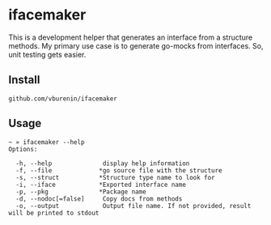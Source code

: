 # ifacemaker

This is a development helper that generates an interface from a structure methods.
My primary use case is to generate go-mocks from interfaces. So, unit testing gets easier.

## Install

```
github.com/vburenin/ifacemaker
```

## Usage
```
~ » ifacemaker --help
Options:

  -h, --help              display help information
  -f, --file             *go source file with the structure
  -s, --struct           *Structure type name to look for
  -i, --iface            *Exported interface name
  -p, --pkg              *Package name
  -d, --nodoc[=false]     Copy docs from methods
  -o, --output            Output file name. If not provided, result will be printed to stdout
```
